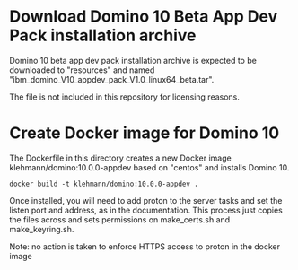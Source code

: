 Download Domino 10 Beta App Dev Pack installation archive
===========================================================

Domino 10 beta app dev pack installation archive is expected to be downloaded to "resources" and named "ibm_domino_V10_appdev_pack_V1.0_linux64_beta.tar".

The file is not included in this repository for licensing reasons.


Create Docker image for Domino 10
=============================================================================
The Dockerfile in this directory creates a new Docker image klehmann/domino:10.0.0-appdev based on "centos" and installs Domino 10.

    docker build -t klehmann/domino:10.0.0-appdev .

Once installed, you will need to add proton to the server tasks and set the listen port and address, as in the documentation. This process just copies the files across and sets permissions on make_certs.sh and make_keyring.sh.

Note: no action is taken to enforce HTTPS access to proton in the docker image